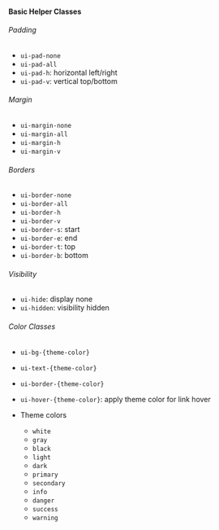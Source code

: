 #### Basic Helper Classes

###### Padding
* `ui-pad-none`
* `ui-pad-all`
* `ui-pad-h`: horizontal left/right
* `ui-pad-v`: vertical top/bottom

###### Margin
* `ui-margin-none`
* `ui-margin-all`
* `ui-margin-h`
* `ui-margin-v`

###### Borders
* `ui-border-none`
* `ui-border-all`
* `ui-border-h`
* `ui-border-v`
* `ui-border-s`: start
* `ui-border-e`: end
* `ui-border-t`: top
* `ui-border-b`: bottom

###### Visibility
* `ui-hide`: display none
* `ui-hidden`: visibility hidden

###### Color Classes
* `ui-bg-{theme-color}`
* `ui-text-{theme-color}`
* `ui-border-{theme-color}`
* `ui-hover-{theme-color}`: apply theme color for link hover

* Theme colors
  * `white`
  * `gray`
  * `black`
  * `light`
  * `dark`
  * `primary`
  * `secondary`
  * `info`
  * `danger`
  * `success`
  * `warning`

